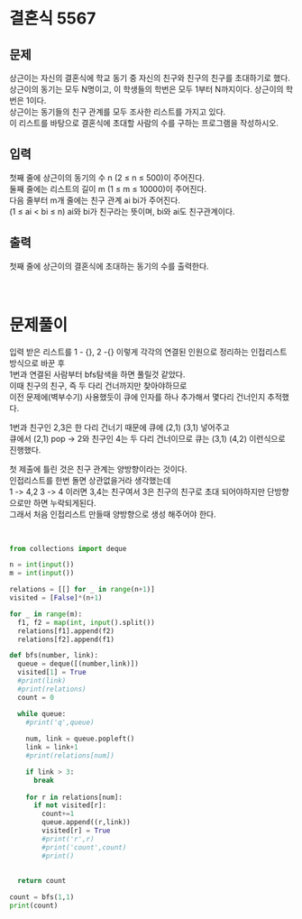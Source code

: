 # 결혼식 5567

## 문제
상근이는 자신의 결혼식에 학교 동기 중 자신의 친구와 친구의 친구를 초대하기로 했다. <br/>
상근이의 동기는 모두 N명이고, 이 학생들의 학번은 모두 1부터 N까지이다. 상근이의 학번은 1이다.  <br/>
상근이는 동기들의 친구 관계를 모두 조사한 리스트를 가지고 있다.  <br/>
이 리스트를 바탕으로 결혼식에 초대할 사람의 수를 구하는 프로그램을 작성하시오. <br/>

## 입력
첫째 줄에 상근이의 동기의 수 n (2 ≤ n ≤ 500)이 주어진다. <br/>
둘째 줄에는 리스트의 길이 m (1 ≤ m ≤ 10000)이 주어진다.  <br/>
다음 줄부터 m개 줄에는 친구 관계 ai bi가 주어진다.  <br/>
(1 ≤ ai < bi ≤ n) ai와 bi가 친구라는 뜻이며, bi와 ai도 친구관계이다. 

## 출력
첫째 줄에 상근이의 결혼식에 초대하는 동기의 수를 출력한다. <br/>
 <br/> <br/>
# 문제풀이
입력 받은 리스트를 1 - {}, 2 -{} 이렇게 각각의 연결된 인원으로 정리하는 인접리스트 방식으로 바꾼 후 <br/>
1번과 연결된 사람부터 bfs탐색을 하면 풀릴것 같았다. <br/>
이때 친구의 친구, 즉 두 다리 건너까지만 찾아야하므로  <br/>
이전 문제에(벽부수기) 사용했듯이 큐에 인자를 하나 추가해서 몇다리 건너인지 추적했다.  <br/>

1번과 친구인 2,3은 한 다리 건너기 때문에 큐에 (2,1) (3,1) 넣어주고 <br/>
큐에서 (2,1) pop -> 2와 친구인 4는 두 다리 건너이므로 큐는 (3,1) (4,2) 이런식으로 진행했다. <br/>

첫 제출에 틀린 것은 친구 관계는 양방향이라는 것이다. <br/>
인접리스트를 한번 돌면 상관없을거라 생각했는데 <br/>
1 -> 4,2
3 -> 4
이러면 3,4는 친구여서 3은 친구의 친구로 초대 되어야하지만
단방향으로만 하면 누락되게된다.  <br/>
그래서 처음 인접리스트 만들때 양방향으로 생성 해주어야 한다. <br/>
 <br/>
```python

from collections import deque

n = int(input())
m = int(input())

relations = [[] for _ in range(n+1)]
visited = [False]*(n+1)

for _ in range(m):
  f1, f2 = map(int, input().split())
  relations[f1].append(f2)
  relations[f2].append(f1)

def bfs(number, link):
  queue = deque([(number,link)])
  visited[1] = True
  #print(link)
  #print(relations)
  count = 0

  while queue:
    #print('q',queue)
    
    num, link = queue.popleft()    
    link = link+1
    #print(relations[num])

    if link > 3:
      break
    
    for r in relations[num]:
      if not visited[r]:
        count+=1
        queue.append((r,link))
        visited[r] = True
        #print('r',r)
        #print('count',count)
        #print()
    
    
  return count

count = bfs(1,1)
print(count)

```
